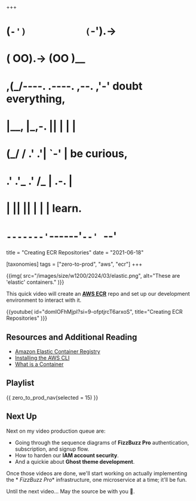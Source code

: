 +++
#   (`-')           (`-').->
#   ( OO).->        (OO )__
# ,(_/----. .----. ,--. ,'-' doubt everything,
# |__,    |\_,-.  ||  | |  |
#  (_/   /    .' .'|  `-'  | be curious,
#  .'  .'_  .'  /_ |  .-.  |
# |       ||      ||  | |  | learn.
# `-------'`------'`--' `--'

title = "Creating ECR Repositories"
date = "2021-06-18"

[taxonomies]
tags = ["zero-to-prod", "aws", "ecr"]
+++

{{img(
  src="/images/size/w1200/2024/03/elastic.png",
  alt="These are 'elastic' containers."
)}}

This quick video will create an [**AWS ECR**](https://aws.amazon.com/ecr/) repo
and set up our development environment to interact with it.

{{youtube(
  id="domIOFhMjpI?si=9-ofptjrcT6arxoS",
  title="Creating ECR Repositories"
)}}

## Resources and Additional Reading

* [Amazon Elastic Container Registry](https://aws.amazon.com/ecr/)
* [Installing the AWS CLI](https://docs.aws.amazon.com/cli/latest/userguide/cli-chap-install.html)
* [What is a Container](https://www.digitalocean.com/community/tutorials/what-is-a-container)

## Playlist

{{ zero_to_prod_nav(selected = 15) }}

## Next Up

Next on my video production queue are:

* Going through the sequence diagrams of **FizzBuzz Pro** authentication,
  subscription, and signup flow.
* How to harden our **IAM account security**.
* And a quickie about **Ghost theme development**.

Once those videos are done, we'll start working on actually implementing the *
*FizzBuzz Pro** infrastructure, one microservice at a time; it'll be fun.

Until the next video... May the source be with you 🦄.
